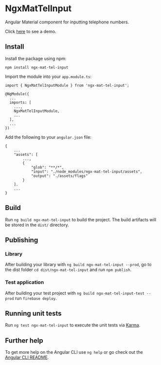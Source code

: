 # NgxMatTelInput

Angular Material component for inputting telephone numbers.

Click [here](https://ngx-mat-tel-input.web.app/) to see a demo.

## Install

Install the package using npm:

    npm install ngx-mat-tel-input

Import the module into your `app.module.ts`:

    import { NgxMatTelInputModule } from 'ngx-mat-tel-input';

    @NgModule({
      ...
      imports: [
        ...,
        NgxMatTelInputModule,
        ...
      ],
      ...
    })

Add the following to your `angular.json` file:

    {
        ...
        "assets": [
            ...,
            {
                "glob": "**/*",
                "input": "./node_modules/ngx-mat-tel-input/assets",
                "output": "./assets/flags"
            }
        ].
        ...
    }

## Build

Run `ng build ngx-mat-tel-input` to build the project. The build artifacts will be stored in the `dist/` directory.

## Publishing

### Library

After building your library with `ng build ngx-mat-tel-input --prod`, go to the dist folder `cd dist/ngx-mat-tel-input`
and run `npm publish`.

### Test application

After building your test project with `ng build ngx-mat-tel-input-test --prod` run `firebase deploy`.

## Running unit tests

Run `ng test ngx-mat-tel-input` to execute the unit tests via [Karma](https://karma-runner.github.io).

## Further help

To get more help on the Angular CLI use `ng help` or go check out
the [Angular CLI README](https://github.com/angular/angular-cli/blob/master/README.md).
